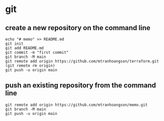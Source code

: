 # git
## create a new repository on the command line

```
echo "# memo" >> README.md
git init
git add README.md
git commit -m "first commit"
git branch -M main
git remote add origin https://github.com/mtranhoangson/terraform.git
(git remote rm origin)
git push -u origin main
```

## push an existing repository from the command line
```
git remote add origin https://github.com/mtranhoangson/memo.git
git branch -M main
git push -u origin main
```